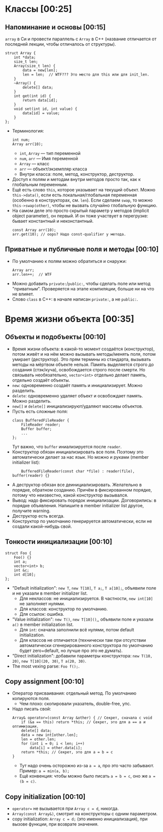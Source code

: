 # Классы [00:25]
## Напоминание и основы [00:15]
`array` в Си и провести параллель с `Array` в C++ (название отличается от последней лекции, чтобы отличалось от структуры).

```
struct Array {
    int *data;
    size_t len;
    Array(size_t len) {
        data = new[len];
        len = len;  // WTF??? Это место для this или для init_len.
    }
    ~Array() {
        delete[] data;
    }
    int get(int id) {
        return data[id];
    }
    void set(int id, int value) {
        data[id] = value;
    }
};
```

* Терминология:
  ```
  int num;
  Array arr(10);
  ```
  * `int`, `Array` — тип переменной
  * `num`, `arr` — Имя переменной
  * `Array` — класс
  * `arr` — объект/экземпляр класса
  * Внутри класса: поле, метод, конструктор, деструктор.
* Доступ к полям и методам внутри методов просто так, как к глобальным переменным.
* Ещё есть слово `this`, которое указывает на текущий объект.
  Можно `this->data()`, если есть локальная/глобальная переменная (особенно в конструкторах, см. `len`).
  Если сделаем `swap`, то можно `this->swap(other)`, чтобы не вызвать случайно глобальную функцию.
* На самом деле это просто скрытый параметр у методов (implicit object parameter), он первый.
  И он тоже участвует в перегрузке: бывает константный и неконстантный.
  ```
  const Array arr(10);
  arr.get(10); // oops? Надо const-qualifier у метода.
  ```

## Приватные и публичные поля и методы [00:10]
* По умолчанию к полям можно обратиться и снаружи:
  ```
  Array arr;
  arr.len++;  // WTF
  ```
* Можно добавить `private:`/`public:`, чтобы сделать поле или метод "приватным".
  Проверяется на этапе компиляции, больше ни на что не влияет.
* Слово `class` в C++: в начале написан `private:`, а не `public:`.

# Время жизни объекта [00:35]
## Объекты и подобъекты [00:10]
* Время жизни объекта: в какой-то момент создаётся (конструктор), потом живёт и на нём можно вызывать методы/менять поля, потом умирает (деструктор).
  Это прям термины из стандарта, вызывать методы на мёртвом объекте нельзя.
  Память выделяется строго до создания (стэк/куча), освобождается строго после смерти.
  Но связывать необязательно, `vector<int>` отдельно делает память, отдельно создаёт объекты.
* `new`: одновременно создаёт память и инициализирует. Можно разделить.
* `delete`: одновременно удаляет объект и освобождает память. Можно разделить.
* `new[]` и `delete[]` инициализируют/удаляют массивы объектов.
* Пусть есть сложные поля:
  ```
  class BufferedFileReader {
      FileReader reader;
      Buffer buffer;
      ...
  };
  ```
  Тут важно, что `buffer` иниализируется после `reader`.
* Конструктор обязан инициализировать все поля. Поэтому это автоматически делает за нас язык.
  Но можно и руками (member initializer list):
  ```
      BufferedFileReader(const char *file) : reader(file), buffer(reader) {}
  ```
* А деструктор обязан все деинициализировать.
  Желательно в порядке, обратном созданию.
  Причём в фиксированном порядке, потому что неизвестно, какой конструктор вызывался.
* Вывод: надо фиксировать порядок инициализации.
  Договорились: в порядке объявления. Напишите в member initializer list другое, получите warning.
* Деструктор есть всегда.
* Конструктор по умолчанию генерируется автоматически, если не создали какой-нибудь свой.

## Тонкости инициализации [00:10]
```
struct Foo {
    Foo() {}
    int a;
    vector<int> b;
    int &c;
    int d[10];
};
```
* "Default initialization": `new T`, `new T[10]`, `T a;`, `T a[10];`, объявили поле и не указали в member initializer list.
  * Для неклассов: не инициализируется. В частности, `new int[10]` не заполняет нулями.
  * Для классов: конструктор по умолчанию.
  * Для ссылок: ошибка.
* "Value initialization": `new T()`, `new T[10]()`,, объявили поле и указали `a()` в member initialization list.
  * Для `int`: cначала заполнили всё нулями, потом default initialization.
  * Для классов не отличается (технически там при отсутствии автоматически сгенерированного конструктора по умолчанию
    будет zero+default, но лучше про это не думать).
* "Direct initialization": добавили параметры конструктора: `new T(10, 20)`, `new T[10](20, 30)`, `T a(20, 30)`.
* The most vexing parse: `Foo f();`.

## Copy assignment [00:10]
* Оператор присваивания: отдельный метод. По умолчанию копируются поля.
  * Чем плохо: скопировали указатель, double-free, упс.
* Надо писать свой:
  ```
  Array& operator=(const Array &other) { // Секрет, сначала с void
      if (&a == this) return *this; // Секрет, это для a == a и оптимизации.
      delete[] data;
      data = new int[other.len];
      len = other.len;
      for (int i = 0; i < len; i++)
          data[i] = other.data[i];
      return *this; // Секрет, это для a = b = c
  }
  ```
  * Тут надо очень осторожно из-за `a = a`, про это часто забывают.
    Пример: `a = min(a, b);`
  * Ещё конвенция: чтобы можно было писать `a = b = c`, оно же `a = (b = c)`.

## Copy initialization [00:10]
* `operator=` не вызывается при `Array c = d`, никогда.
* `Array(const Array&)`, смотрит на конструкторы с одним параметром.
* copy initialization: `Array c = d;` (это именно инициализация), при вызове функции, при возврате значения.
